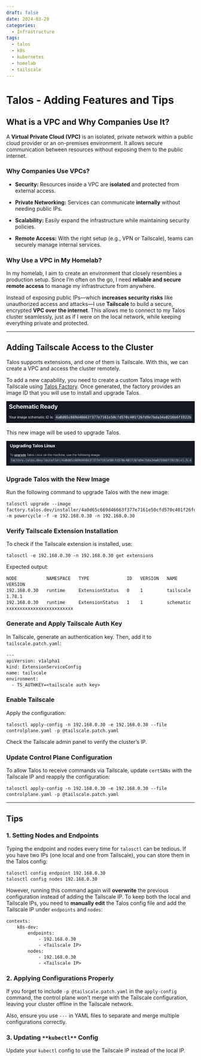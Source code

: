 ```yaml
---
draft: false
date: 2024-03-20
categories:
  - Infrastructure
tags:
  - talos
  - k8s
  - kubernetes
  - homelab
  - tailscale
---
```


# Talos - Adding Features and Tips

## **What is a VPC and Why Companies Use It?**

A **Virtual Private Cloud (VPC)** is an isolated, private network within a public cloud provider or an on-premises environment. It allows secure communication between resources without exposing them to the public internet.

### **Why Companies Use VPCs?**
<!-- more -->
- **Security:** Resources inside a VPC are **isolated** and protected from external access.
    
- **Private Networking:** Services can communicate **internally** without needing public IPs.
    
- **Scalability:** Easily expand the infrastructure while maintaining security policies.
    
- **Remote Access:** With the right setup (e.g., VPN or Tailscale), teams can securely manage internal services.
    

### **Why Use a VPC in My Homelab?**

In my homelab, I aim to create an environment that closely resembles a production setup. Since I’m often on the go, I need **reliable and secure remote access** to manage my infrastructure from anywhere.

Instead of exposing public IPs—which **increases security risks** like unauthorized access and attacks—I use **Tailscale** to build a secure, encrypted **VPC over the internet**. This allows me to connect to my Talos cluster seamlessly, just as if I were on the local network, while keeping everything private and protected.

---

## **Adding Tailscale Access to the Cluster**

Talos supports extensions, and one of them is Tailscale. With this, we can create a VPC and access the cluster remotely.

To add a new capability, you need to create a custom Talos image with Tailscale using [Talos Factory](https://factory.talos.dev/). Once generated, the factory provides an image ID that you will use to install and upgrade Talos.

![Pasted image 20250224202046.png](Pasted%20image%2020250224202046.png)

This new image will be used to upgrade Talos.

![Pasted image 20250224203809.png](Pasted%20image%2020250224203809.png)

### **Upgrade Talos with the New Image**

Run the following command to upgrade Talos with the new image:

```
talosctl upgrade --image factory.talos.dev/installer/4a0d65c669d46663f377e7161e50cfd570c401f26fd9e7bda34a0216b6f1922b:v1.9.4 -m powercycle -f -e 192.168.0.30 -n 192.168.0.30
```

### **Verify Tailscale Extension Installation**

To check if the Tailscale extension is installed, use:

```
talosctl -e 192.168.0.30 -n 192.168.0.30 get extensions
```

Expected output:

```
NODE           NAMESPACE   TYPE              ID   VERSION   NAME        VERSION
192.168.0.30   runtime     ExtensionStatus   0    1         tailscale   1.78.1
192.168.0.30   runtime     ExtensionStatus   1    1         schematic   xxxxxxxxxxxxxxxxxxxxxxxxx
```

### **Generate and Apply Tailscale Auth Key**

In Tailscale, generate an authentication key. Then, add it to `tailscale.patch.yaml`:

```
---
apiVersion: v1alpha1
kind: ExtensionServiceConfig
name: tailscale
environment:
  - TS_AUTHKEY=<tailscale auth key>
```

### **Enable Tailscale**

Apply the configuration:

```
talosctl apply-config -n 192.168.0.30 -e 192.168.0.30 --file controlplane.yaml -p @tailscale.patch.yaml
```

Check the Tailscale admin panel to verify the cluster’s IP.

### **Update Control Plane Configuration**

To allow Talos to receive commands via Tailscale, update `certSANs` with the Tailscale IP and reapply the configuration:

```
talosctl apply-config -n 192.168.0.30 -e 192.168.0.30 --file controlplane.yaml -p @tailscale.patch.yaml
```

---

## **Tips**

### **1. Setting Nodes and Endpoints**

Typing the endpoint and nodes every time for `talosctl` can be tedious. If you have two IPs (one local and one from Tailscale), you can store them in the Talos config:

```
talosctl config endpoint 192.168.0.30
talosctl config nodes 192.168.0.30
```

However, running this command again will **overwrite** the previous configuration instead of adding the Tailscale IP. To keep both the local and Tailscale IPs, you need to **manually edit** the Talos config file and add the Tailscale IP under `endpoints` and `nodes`:

```
contexts:
    k8s-dev:
        endpoints:
            - 192.168.0.30
            - <Tailscale IP>
        nodes:
            - 192.168.0.30
            - <Tailscale IP>
```

### **2. Applying Configurations Properly**

If you forget to include `-p @tailscale.patch.yaml` in the `apply-config` command, the control plane won’t merge with the Tailscale configuration, leaving your cluster offline in the Tailscale network.

Also, ensure you use `---` in YAML files to separate and merge multiple configurations correctly.

### **3. Updating** `**kubectl**` **Config**

Update your `kubectl` config to use the Tailscale IP instead of the local IP.